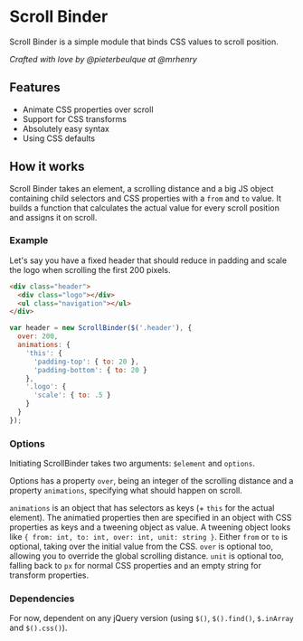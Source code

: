 # Scroll Binder

Scroll Binder is a simple module that binds CSS values to scroll position.

*Crafted with love by @pieterbeulque at @mrhenry*

## Features

* Animate CSS properties over scroll
* Support for CSS transforms
* Absolutely easy syntax
* Using CSS defaults

## How it works

Scroll Binder takes an element, a scrolling distance and a big JS object containing child selectors and CSS properties with a `from` and `to` value.
It builds a function that calculates the actual value for every scroll position and assigns it on scroll.

### Example

Let's say you have a fixed header that should reduce in padding and scale the logo when scrolling the first 200 pixels.

```html
<div class="header">
  <div class="logo"></div>
  <ul class="navigation"></ul>
</div>
```

```js
var header = new ScrollBinder($('.header'), {
  over: 200,
  animations: {
    'this': {
      'padding-top': { to: 20 },
      'padding-bottom': { to: 20 }
    },
    '.logo': {
      'scale': { to: .5 }
    }
  }
});
```

### Options

Initiating ScrollBinder takes two arguments: `$element` and `options`.

Options has a property `over`, being an integer of the scrolling distance and a property `animations`, specifying what should happen on scroll.

`animations` is an object that has selectors as keys (+ `this` for the actual element). The animatied properties then are specified in an object with CSS properties as keys and a tweening object as value. A tweening object looks like `{ from: int, to: int, over: int, unit: string }`. Either `from` or `to` is optional, taking over the initial value from the CSS. `over` is optional too, allowing you to override the global scrolling distance. `unit` is optional too, falling back to `px` for normal CSS properties and an empty string for transform properties.

### Dependencies

For now, dependent on any jQuery version (using `$()`, `$().find()`, `$.inArray` and `$().css()`).

